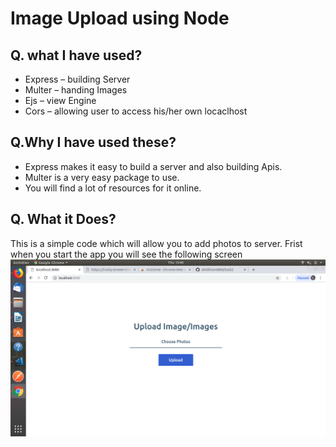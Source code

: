 # Image Upload using Node

 ## Q. what I have used?
* Express – building Server
* Multer – handing Images
* Ejs – view Engine
* Cors – allowing user to access his/her own locaclhost
 
 ## Q.Why I have used these?
 * Express makes it easy to build a server and also building Apis.
 * Multer is a very easy package  to use.
 * You will find a lot of resources for it online.
    
 ## Q. What it Does?
 This is a simple code which will allow you to add photos to server. Frist when you start the app you will see the following   screen
![alt tag](https://raw.githubusercontent.com/abidkhan8800/task2/master/uploads/img1.png) 

